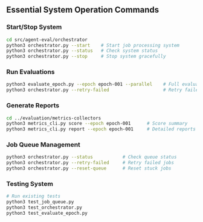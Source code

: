 ## Essential System Operation Commands

### Start/Stop System
```bash
cd src/agent-eval/orchestrator
python3 orchestrator.py --start    # Start job processing system
python3 orchestrator.py --status   # Check system status
python3 orchestrator.py --stop     # Stop system gracefully
```

### Run Evaluations
```bash
python3 evaluate_epoch.py --epoch epoch-001 --parallel    # Full evaluation
python3 orchestrator.py --retry-failed                    # Retry failed jobs
```

### Generate Reports
```bash
cd ../evaluation/metrics-collectors
python3 metrics_cli.py score --epoch epoch-001      # Score summary
python3 metrics_cli.py report --epoch epoch-001     # Detailed reports
```

### Job Queue Management
```bash
python3 orchestrator.py --status           # Check queue status
python3 orchestrator.py --retry-failed     # Retry failed jobs
python3 orchestrator.py --reset-queue      # Reset stuck jobs
```

### Testing System
```bash
# Run existing tests
python3 test_job_queue.py
python3 test_orchestrator.py
python3 test_evaluate_epoch.py
```